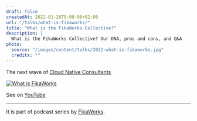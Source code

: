 ```yaml
---
draft: false
createdAt: 2022-01-26T9:00:00+02:00
url: "/talks/what-is-fikaworks/"
title: "What is the FikaWorks Collective?"
description: |
  What is the FikaWorks Collective? Our DNA, pros and cons, and Q&A
photo:
  source: "/images/content/talks/2022-what-is-fikaworks.jpg"
  credits: ""
---
```


The next wave of [Cloud Native Consultants](https://fika.works/)

[![What is FikaWorks](/images/content/talks/2022-what-is-fikaworks-yt.png)](https://youtu.be/fXk5vrRIb5M)

See on [YouTube](https://youtu.be/fXk5vrRIb5M)

---

It is part of podcast series by [FikaWorks](https://fika.works/).
